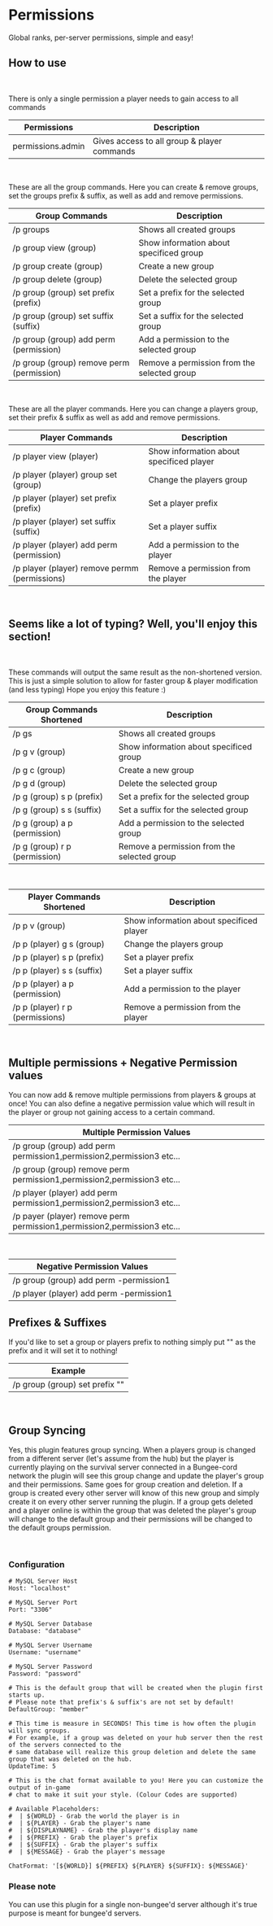 # Permissions
Global ranks, per-server permissions, simple and easy!

## How to use
<br>

There is only a single permission a player needs to gain access to all commands

|Permissions|Description|
|-----------|-----------|
|permissions.admin|Gives access to all group & player commands|

<br>

These are all the group commands. Here you can create & remove groups, set the groups prefix & suffix, as well as add and remove permissions.

|Group Commands|Description|
|-------|-----------|
|/p groups|Shows all created groups|
|/p group view (group)|Show information about specificed group|
|/p group create (group)|Create a new group|
|/p group delete (group)|Delete the selected group|
|/p group (group) set prefix (prefix)|Set a prefix for the selected group|
|/p group (group) set suffix (suffix)|Set a suffix for the selected group|
|/p group (group) add perm (permission)|Add a permission to the selected group|
|/p group (group) remove perm (permission)|Remove a permission from the selected group|

<br>

These are all the player commands. Here you can change a players group, set their prefix & suffix as well as add and remove permissions.


|Player Commands|Description|
|---------------|-----------|
|/p player view (player)|Show information about specificed player|
|/p player (player) group set (group)|Change the players group|
|/p player (player) set prefix (prefix)|Set a player prefix|
|/p player (player) set suffix (suffix)|Set a player suffix|
|/p player (player) add perm (permission)|Add a permission to the player|
|/p player (player) remove permm (permissions)|Remove a permission from the player|

<br>

## Seems like a lot of typing? Well, you'll enjoy this section!
<br>


These commands will output the same result as the non-shortened version. This is just a simple solution to allow for faster group & player modification (and less typing) Hope you enjoy this feature :)

|Group Commands Shortened|Description|
|-------|-----------|
|/p gs|Shows all created groups|
|/p g v (group)|Show information about specificed group|
|/p g c (group)|Create a new group|
|/p g d (group)|Delete the selected group|
|/p g (group) s p (prefix)|Set a prefix for the selected group|
|/p g (group) s s (suffix)|Set a suffix for the selected group|
|/p g (group) a p (permission)|Add a permission to the selected group|
|/p g (group) r p (permission)|Remove a permission from the selected group|

<br>

|Player Commands Shortened|Description|
|---------------|-----------|
|/p p v (group)|Show information about specificed player|
|/p p (player) g s (group)|Change the players group|
|/p p (player) s p (prefix)|Set a player prefix|
|/p p (player) s s (suffix)|Set a player suffix|
|/p p (player) a p (permission)|Add a permission to the player|
|/p p (player) r p (permissions)|Remove a permission from the player|

<br>

## Multiple permissions + Negative Permission values
You can now add & remove multiple permissions from players & groups at once! You can also define a negative permission value which will result in the player or group not gaining access to a certain command.

|Multiple Permission Values|
|--------|
|/p group (group) add perm permission1,permission2,permission3 etc...|
|/p group (group) remove perm permission1,permission2,permission3 etc...|
|/p player (player) add perm permission1,permission2,permission3 etc...|
|/p payer (player) remove perm permission1,permission2,permission3 etc...|

<br>

|Negative Permission Values|
|--------------------------|
|/p group (group) add perm -permission1|
|/p player (player) add perm -permission1|

## Prefixes & Suffixes

If you'd like to set a group or players prefix to nothing simply put "" as the prefix and it will set it to nothing!

|Example|
|-------|
|/p group (group) set prefix ""|

<br>

## Group Syncing 
Yes, this plugin features group syncing. When a players group is changed from a different server (let's assume from the hub) but the player is currently playing on the survival server connected in a Bungee-cord network the plugin will see this group change and update the player's group and their permissions. Same goes for group creation and deletion. If a group is created every other server will know of this new group and simply create it on every other server running the plugin. If a group gets deleted and a player online is within the group that was deleted the player's group will change to the default group and their permissions will be changed to the default groups permission.

<br>

### Configuration

```
# MySQL Server Host
Host: "localhost"

# MySQL Server Port
Port: "3306"

# MySQL Server Database
Database: "database"

# MySQL Server Username
Username: "username"

# MySQL Server Password
Password: "password"

# This is the default group that will be created when the plugin first starts up.
# Please note that prefix's & suffix's are not set by default!
DefaultGroup: "member"

# This time is measure in SECONDS! This time is how often the plugin will sync groups.
# For example, if a group was deleted on your hub server then the rest of the servers connected to the
# same database will realize this group deletion and delete the same group that was deleted on the hub.
UpdateTime: 5

# This is the chat format available to you! Here you can customize the output of in-game
# chat to make it suit your style. (Colour Codes are supported)

# Available Placeholders:
#  | ${WORLD} - Grab the world the player is in
#  | ${PLAYER} - Grab the player's name
#  | ${DISPLAYNAME} - Grab the player's display name
#  | ${PREFIX} - Grab the player's prefix
#  | ${SUFFIX} - Grab the player's suffix
#  | ${MESSAGE} - Grab the player's message

ChatFormat: '[${WORLD}] ${PREFIX} ${PLAYER} ${SUFFIX}: ${MESSAGE}'
```

### Please note
You can use this plugin for a single non-bungee'd server although it's true purpose is meant for bungee'd servers.

